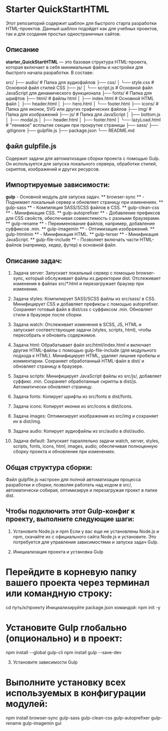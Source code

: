 # Starter QuickStartHTML

Этот репозиторий содержит шаблон для быстрого старта разработки HTML-проектов. Данный шаблон подойдет как для учебных проектов, так и для создания простых одностраничных сайтов.

## Описание

**starter_QuickStartHTML** — это базовая структура HTML-проекта, которая включает в себя минимальные файлы и настройки для быстрого начала разработки. В составе:

src/
  ├── audio/                # Папка для аудиофайлов
  ├── css/
  │   └── style.css         # Основной файл стилей CSS
  ├── js/
  │   └── script.js         # Основной файл JavaScript для динамического функционала
  ├── fonts/                # Папка для шрифтов
  ├── html/                 # файлы html
  │    ├── index.html       # Основной HTML файл
  │    ├── header.html
  │    ├── hero.html
  │    └── footer.html
  ├── icons/                # Папка для иконок, SVG или других графических файлов
  ├── img/                  # Папка для изображений
  ├── js/                   # Папка для JavaScript
  │    ├── bottom.js
  │    ├── modal.js
  │    ├── header.html
  │    ├── footer.html
  │    └── lazyLoad.html    # "ленивое" всплытие секции при прокрутке страницы
  ├── sass/
  ├── .gitignore
  ├── gulpfile.js
  ├── package.json
  └── README.md

##  файл gulpfile.js

Содержит задачи для автоматизации сборки проекта с помощью Gulp. Он используется для запуска локального сервера, обработки стилей, скриптов, изображений и других ресурсов.

## Импортируемые зависимости:

**gulp** - Основной модуль для запуска задач.
** browser-sync ** - Поднимает локальный сервер и обновляет страницу при изменениях.
** gulp-sass ** - Компиляция SASS/SCSS файлов в CSS.
** gulp-clean-css ** - Минификация CSS.
** gulp-autoprefixer ** - Добавление префиксов для CSS свойств, обеспечивая совместимость с разными браузерами.
** gulp-rename ** - Переименование файлов, например, добавление суффиксов .min.
** gulp-imagemin ** - Оптимизация изображений.
** gulp-htmlmin ** - Минификация HTML.
** gulp-terser ** - Минификация JavaScript.
** gulp-file-include ** - Позволяет включать части HTML-файлов (например, хедер, футер) в основной файл.

## Описание задач:

1. Задача server:
Запускает локальный сервер с помощью browser-sync, который обслуживает файлы из директории dist.
Отслеживает изменения в файлах src/*.html и перезагружает браузер при изменении.

2. Задача styles:
Компилирует SASS/SCSS файлы из src/sass/ в CSS.
Минифицирует CSS и добавляет префиксы с помощью autoprefixer.
Сохраняет готовый файл в dist/css с суффиксом .min.
Обновляет стили в браузере после сборки.

3. Задача watch:
Отслеживает изменения в SCSS, JS, HTML и запускает соответствующие задачи (styles, scripts, html), чтобы пересобрать и обновить содержимое.

4. Задача html:
Обрабатывает файл src/html/index.html и включает другие HTML-файлы с помощью gulp-file-include (для модульного подхода к HTML).
Минифицирует HTML, удаляет лишние пробелы и комментарии.
Сохраняет обработанный HTML-файл в dist/ и обновляет страницу в браузере.

5. Задача scripts:
Минифицирует JavaScript файлы из src/js/, добавляет суффикс .min.
Сохраняет обработанные скрипты в dist/js.
Автоматически обновляет страницу.

6. Задача fonts:
Копирует шрифты из src/fonts в dist/fonts.

7. Задача icons:
Копирует иконки из src/icons в dist/icons.

8. Задача images:
Оптимизирует изображения из src/img и сохраняет их в dist/img.

9. Задача audio:
Копирует аудиофайлы из src/audio в dist/audio.

10. Задача default:
Запускает параллельно задачи watch, server, styles, scripts, fonts, icons, html, images, audio, обеспечивая полноценную сборку проекта и обновление при изменениях.

## Общая структура сборки:
Файл gulpfile.js настроен для полной автоматизации процесса разработки и сборки, позволяя работать над кодом в src/, автоматически собирая, оптимизируя и перезагружая проект в папке dist.

## Чтобы подключить этот Gulp-конфиг к проекту, выполните следующие шаги:

1. Установите Node.js и npm
Если у вас еще не установлены Node.js и npm, скачайте их с официального сайта Node.js и установите. Это потребуется для управления зависимостями и запуска задач Gulp.

2. Инициализация проекта и установка Gulp
# Перейдите в корневую папку вашего проекта через терминал или командную строку:
cd путь/к/проекту
Инициализируйте package.json командой:
npm init -y

# Установите Gulp глобально (опционально) и в проект:
npm install --global gulp-cli
npm install gulp --save-dev

3. Установите зависимости Gulp
# Выполните установку всех используемых в конфигурации модулей:
npm install browser-sync gulp-sass gulp-clean-css gulp-autoprefixer gulp-rename gulp-imagemin gul